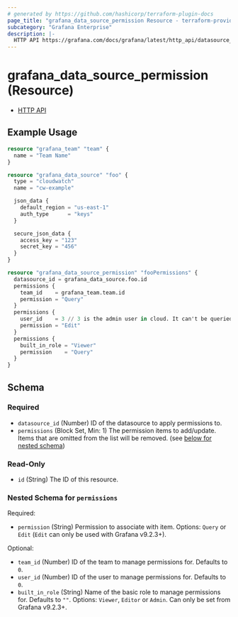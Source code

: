 ```yaml
---
# generated by https://github.com/hashicorp/terraform-plugin-docs
page_title: "grafana_data_source_permission Resource - terraform-provider-grafana"
subcategory: "Grafana Enterprise"
description: |-
  HTTP API https://grafana.com/docs/grafana/latest/http_api/datasource_permissions/
---
```


# grafana_data_source_permission (Resource)

* [HTTP API](https://grafana.com/docs/grafana/latest/http_api/datasource_permissions/)

## Example Usage

```terraform
resource "grafana_team" "team" {
  name = "Team Name"
}

resource "grafana_data_source" "foo" {
  type = "cloudwatch"
  name = "cw-example"

  json_data {
    default_region = "us-east-1"
    auth_type      = "keys"
  }

  secure_json_data {
    access_key = "123"
    secret_key = "456"
  }
}

resource "grafana_data_source_permission" "fooPermissions" {
  datasource_id = grafana_data_source.foo.id
  permissions {
    team_id    = grafana_team.team.id
    permission = "Query"
  }
  permissions {
    user_id    = 3 // 3 is the admin user in cloud. It can't be queried
    permission = "Edit"
  }
  permissions {
    built_in_role = "Viewer"
    permission    = "Query"
  }
}
```

<!-- schema generated by tfplugindocs -->
## Schema

### Required

- `datasource_id` (Number) ID of the datasource to apply permissions to.
- `permissions` (Block Set, Min: 1) The permission items to add/update. Items that are omitted from the list will be removed. (see [below for nested schema](#nestedblock--permissions))

### Read-Only

- `id` (String) The ID of this resource.

<a id="nestedblock--permissions"></a>
### Nested Schema for `permissions`

Required:

- `permission` (String) Permission to associate with item. Options: `Query` or `Edit` (`Edit` can only be used with Grafana v9.2.3+).

Optional:

- `team_id` (Number) ID of the team to manage permissions for. Defaults to `0`.
- `user_id` (Number) ID of the user to manage permissions for. Defaults to `0`.
- `built_in_role` (String) Name of the basic role to manage permissions for. Defaults to `""`. Options: `Viewer`, `Editor` or `Admin`. Can only be set from Grafana v9.2.3+.


